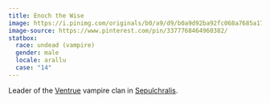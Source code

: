 ```yaml
---
title: Enoch the Wise
image: https://i.pinimg.com/originals/b0/a9/d9/b0a9d92ba92fc068a7685a177fe19506.jpg
image-source: https://www.pinterest.com/pin/3377768464960382/
statbox:
  race: undead (vampire)
  gender: male
  locale: arallu
  case: "14"
---
```


Leader of the [Ventrue](https://whitewolf.fandom.com/wiki/Ventrue_%28VTM%29) vampire clan in [Sepulchralis](../locales/sepulchralis).
